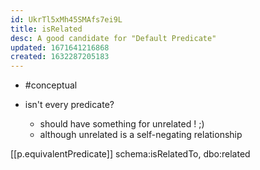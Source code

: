 ```yaml
---
id: UkrTl5xMh45SMAfs7ei9L
title: isRelated
desc: A good candidate for "Default Predicate"
updated: 1671641216868
created: 1632287205183
---
```




- #conceptual

- isn't every predicate?
  - should have something for unrelated ! ;)
  - although unrelated is a self-negating relationship

[[p.equivalentPredicate]] schema:isRelatedTo, dbo:related 
